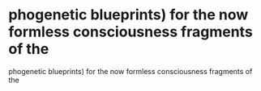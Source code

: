 # phogenetic blueprints) for the now formless consciousness fragments of the

phogenetic blueprints) for the now formless consciousness fragments of the